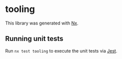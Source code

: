 # tooling

This library was generated with [Nx](https://nx.dev).

## Running unit tests

Run `nx test tooling` to execute the unit tests via [Jest](https://jestjs.io).
